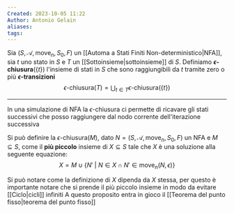 ```yaml
---
Created: 2023-10-05 11:22
Author: Antonio Gelain
aliases: 
tags:
---
```


Sia ($S, \mathcal{A}, \text{move}_{n}, S_{0}, F$) un [[Automa a Stati Finiti Non-deterministico|NFA]], sia $t$ uno stato in $S$ e $T$ un [[Sottoinsieme|sottoinsieme]] di $S$.
Definiamo **$\epsilon$-chiusura**($\{ t \}$) l'insieme di stati in $S$ che sono raggiungibili da $t$ tramite zero o più **$\epsilon$-transizioni**
$$\epsilon\text{-chiusura}(T) = \bigcup_{t \in T} \epsilon\text{-chiusura}(\{ t \})$$

---

In una simulazione di NFA la $\epsilon$-chiusura ci permette di ricavare gli stati successivi che posso raggiungere dal nodo corrente dell'iterazione successiva

Si può definire la $\epsilon$-chiusura($M$), dato $N = (S, \mathcal{A}, \text{move}_{n}, S_{0}, F)$ un NFA e $M \subseteq S$, come il **più piccolo** insieme di $X \subseteq S$ tale che $X$ è una soluzione alla seguente equazione:
$$X = M \cup \{ N'\ |\ N \in X \cap N' \in \text{move}_{n}(N, \epsilon) \}$$

Si può notare come la definizione di $X$ dipenda da $X$ stessa, per questo è importante notare che si prende il più piccolo insieme in modo da evitare [[Ciclo|cicli]] infiniti
A questo proposito entra in gioco il [[Teorema del punto fisso|teorema del punto fisso]]